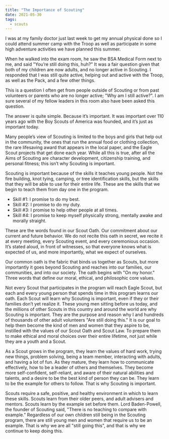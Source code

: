 ```yaml
---
title: "The Importance of Scouting"
date: 2021-05-30
tags:
  - scouts
---
```


I was at my family doctor just last week to get my annual physical done so I could attend summer camp with the Troop as well as participate in some high adventure activities we have planned this summer.

When he walked into the exam room, he saw the BSA Medical Form next to me, and said "You’re still doing this, huh?" It was a fair question given that both of my children are now adults, and no longer active in Scouting. I responded that I was still quite active, helping out and active with the Troop, as well as the Pack, and a few other things. 

This is a question I often get from people outside of Scouting or from past volunteers or parents who are no longer active; "Why am I still active?". I am sure several of my fellow leaders in this room also have been asked this question.

The answer is quite simple. Because it’s important. It was important over 110 years ago with the Boy Scouts of America was founded, and it’s just as important today.

Many people’s view of Scouting is limited to the boys and girls that help out in the community, the ones that run the annual food or clothing collection, the rare lifesaving award that appears in the local paper, and the Eagle Scout projects that get done each year. While all this is true, after all the Aims of Scouting are character development, citizenship training, and personal fitness; this isn’t why Scouting is important.

Scouting is important because of the skills it teaches young people. Not the fire building, knot tying, camping, or tree identification skills, but the skills that they will be able to use for their entire life. These are the skills that we begin to teach them from day one in the program.

* Skill #1: I promise to do my best.
* Skill #2: I promise to do my duty.
* Skill #3: I promise to help other people at all times.
* Skill #4: I promise to keep myself physically strong, mentally awake and morally straight.

These are the words found in our Scout Oath. Our commitment about our current and future behavior. We do not recite this oath in secret, we recite it at every meeting, every Scouting event, and every ceremonious occasion. It’s stated aloud, in front of witnesses, so that everyone knows what is expected of us, and more importantly, what we expect of ourselves.

Our common oath is the fabric that binds us together as Scouts, but more importantly it goes beyond Scouting and reaches into our families, our communities, and into our society. The oath begins with "On my honor." Three words that define our moral, ethical, and philosophic core values.

Not every Scout that participates in the program will reach Eagle Scout, but each and every young person that spends time in this program learns our oath. Each Scout will learn why Scouting is important, even if they or their families don’t yet realize it. These young men sitting before us today, and the millions of other Scouts in this country and around the world are why Scouting is important. They are the purpose and reason why I and hundreds of thousands of other adult volunteers "Are still doing this." It is our goal to help them become the kind of men and women that they aspire to be, instilled with the values of our Scout Oath and Scout Law. To prepare them to make ethical and moral choices over their entire lifetime, not just while they are a youth and a Scout.

As a Scout grows in the program, they learn the values of hard work, trying new things, problem solving, being a team member, interacting with adults, and having a lot of fun. As they mature, they learn how to communicate effectively, how to be a leader of others and themselves. They become more self-confident, self-reliant, and aware of their natural abilities and talents, and a desire to be the best kind of person they can be. They learn to be the example for others to follow. That is why Scouting is important.

Scouts require a safe, positive, and healthy environment in which to learn these skills. Scouts learn from their older peers, and adult advisers and mentors. Scouts learn by the example set before them. Lord Baden-Powell, the founder of Scouting said, "There is no teaching to compare with example." Regardless of our own children still being in the Scouting program, there are still young men and women that require us to be an example. That is why we are all "still going this", and that is why we continue to keep doing this.
